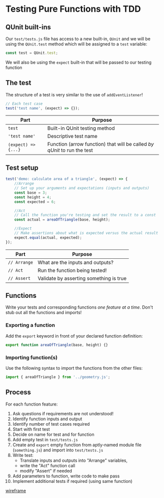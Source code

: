 # Testing Pure Functions with TDD

## QUnit built-ins

Our `test/tests.js` file has access to a new built-in, `QUnit` and we will be using
the `QUnit.test` method which will be assigned to a `test` variable:

```js
const test = QUnit.test;
```

We will also be using the `expect` built-in that will be passed to our testing function

## The test

The structure of a test is very similar to the use of `addEventListener`!

```js
// Each test case
test('test name', (expect) => {});
```

| Part                | Purpose                                                                  |
| ------------------- | ------------------------------------------------------------------------ |
| `test`              | Built-in QUnit testing method                                            |
| `'test name'`       | Descriptive test name                                                    |
| `(expect) => {...}` | Function (arrow function) that will be called _by qUnit_ to run the test |

## Test setup

```js
test('demo: calculate area of a triangle', (expect) => {
    //Arrange
    // Set up your arguments and expectations (inputs and outputs)
    const base = 3;
    const height = 4;
    const expected = 6;

    //Act
    // Call the function you're testing and set the result to a const
    const actual = areaOfTriangle(base, height);

    //Expect
    // Make assertions about what is expected versus the actual result
    expect.equal(actual, expected);
});
```

| Part         | Purpose                                 |
| ------------ | --------------------------------------- |
| `// Arrange` | What are the inputs and outputs?        |
| `// Act`     | Run the function being tested!          |
| `// Assert`  | Validate by asserting something is true |

## Functions

Write your tests and corresponding functions _one feature at a time_. Don't stub out all the functions and imports!

### Exporting a function

Add the `export` keyword in front of your declared function definition:

```js
export function areaOfTriangle(base, height) {}
```

### Importing function(s)

Use the following syntax to import the functions from the other files:

```js
import { areaOfTriangle } from '../geometry.js';
```

## Process

For each function feature:

1. Ask questions if requirements are not understood!
1. Identify function inputs and output
1. Identify number of test cases required
1. Start with first test
1. Decide on name for test and for function
1. Add empty test in `test/tests.js`
1. Create and `export` empty function from aptly-named module file (`something.js`) and import into `test/tests.js`
1. Write test:
    - Translate inputs and outputs into "Arrange" variables,
    - write the "Act" function call
    - modify "Assert" if needed
1. Add parameters to function, write code to make pass
1. Implement additional tests if required (using same function)

[wireframe](https://whimsical.com/web-city-builder-2fr8oR9fpQyK33Gr8W8QgS)

